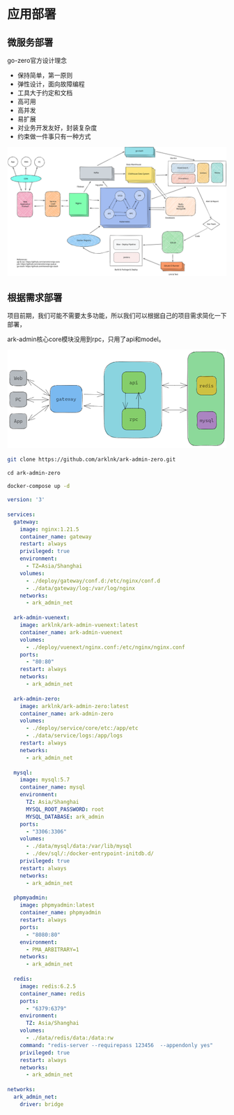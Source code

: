 # 应用部署

## 微服务部署

go-zero官方设计理念

- 保持简单，第一原则
- 弹性设计，面向故障编程
- 工具大于约定和文档
- 高可用
- 高并发
- 易扩展
- 对业务开发友好，封装复杂度
- 约束做一件事只有一种方式

![architechture](/images/zero/architechture.svg)

## 根据需求部署

项目前期，我们可能不需要太多功能，所以我们可以根据自己的项目需求简化一下部署，

ark-admin核心core模块没用到rpc，只用了api和model。

![architechture](/images/zero/deploy.png)

```sh
git clone https://github.com/arklnk/ark-admin-zero.git
```

```
cd ark-admin-zero
```

```sh
docker-compose up -d
```

```yaml
version: '3'

services:
  gateway:
    image: nginx:1.21.5
    container_name: gateway
    restart: always
    privileged: true
    environment:
      - TZ=Asia/Shanghai
    volumes:
      - ./deploy/gateway/conf.d:/etc/nginx/conf.d
      - ./data/gateway/log:/var/log/nginx
    networks:
      - ark_admin_net

  ark-admin-vuenext:
    image: arklnk/ark-admin-vuenext:latest
    container_name: ark-admin-vuenext
    volumes:
      - ./deploy/vuenext/nginx.conf:/etc/nginx/nginx.conf
    ports:
      - "80:80"
    restart: always
    networks:
      - ark_admin_net

  ark-admin-zero:
    image: arklnk/ark-admin-zero:latest
    container_name: ark-admin-zero
    volumes:
      - ./deploy/service/core/etc:/app/etc
      - ./data/service/logs:/app/logs
    restart: always
    networks:
      - ark_admin_net

  mysql:
    image: mysql:5.7
    container_name: mysql
    environment:
      TZ: Asia/Shanghai
      MYSQL_ROOT_PASSWORD: root
      MYSQL_DATABASE: ark_admin
    ports:
      - "3306:3306"
    volumes:
      - ./data/mysql/data:/var/lib/mysql
      - ./dev/sql/:/docker-entrypoint-initdb.d/
    privileged: true
    restart: always
    networks:
      - ark_admin_net

  phpmyadmin:
    image: phpmyadmin:latest
    container_name: phpmyadmin
    restart: always
    ports:
      - "8080:80"
    environment:
      - PMA_ARBITRARY=1
    networks:
      - ark_admin_net

  redis:
    image: redis:6.2.5
    container_name: redis
    ports:
      - "6379:6379"
    environment:
      TZ: Asia/Shanghai
    volumes:
      - ./data/redis/data:/data:rw
    command: "redis-server --requirepass 123456  --appendonly yes"
    privileged: true
    restart: always
    networks:
      - ark_admin_net

networks:
  ark_admin_net:
    driver: bridge
```

